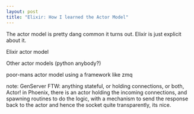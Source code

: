 ```yaml
---
layout: post
title: "Elixir: How I learned the Actor Model" 
---
```


The actor model is pretty dang common it turns out.  Elixir is just explicit about it.

Elixir actor model

Other actor models (python anybody?)

poor-mans actor model using a framework like zmq

note:  GenServer FTW:  anything stateful, or holding connections, or both, Actor!
in Phoenix, there is an actor holding the incoming connections, and spawning routines to do the logic, with a mechanism to send the response back to the actor and hence the socket quite transparently, its nice.